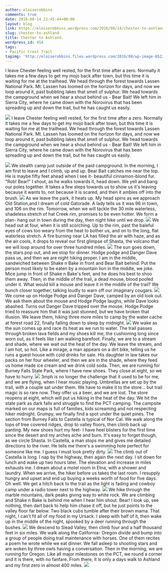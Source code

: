 ```yaml
---
author: eloiserobbins
comments: true
date: 2016-08-14 22:45:44+00:00
layout: blog
link: https://eloiserobbins.wordpress.com/2016/08/14/chester-to-ashland/
slug: chester-to-ashland
title: Chester to Ashland.
wordpress_id: 454
tags:
- Pacific Crest Trail
tagimg: 'http://eloiserobbins.files.wordpress.com/2016/08/wp-image-652223958jpg.jpg'
---
```


I leave Chester feeling well rested, for the first time after a zero. Normally it takes me a few days to get my mojo back after town, but this time it is waiting for me at the trailhead. We head through the forest towards Lassen National Park. Mt. Lassen has loomed on the horizon for days, and now we loop around it, past bubbling lakes that smell of sulphur. We head towards the campground when we hear a shout behind us - Bear Bait! We left him in Sierra City, where he came down with the Norovirus that has been spreading up and down the trail, but he has caught us easily.


[![](http://eloiserobbins.files.wordpress.com/2016/08/wp-image-652223958jpg.jpg)](http://eloiserobbins.files.wordpress.com/2016/08/wp-image-652223958jpg.jpg)
I leave Chester feeling well rested, for the first time after a zero. Normally it takes me a few days to get my mojo back after town, but this time it is waiting for me at the trailhead. We head through the forest towards Lassen National Park. Mt. Lassen has loomed on the horizon for days, and now we loop around it, past bubbling lakes that smell of sulphur. We head towards the campground when we hear a shout behind us - Bear Bait! We left him in Sierra City, where he came down with the Norovirus that has been spreading up and down the trail, but he has caught us easily.

[![](http://eloiserobbins.files.wordpress.com/2016/08/wp-image-1297568656jpg.jpg)](http://eloiserobbins.files.wordpress.com/2016/08/wp-image-1297568656jpg.jpg)
We stealth camp just outside of the paid campground. In the morning, I am first to leave and I climb, up and up. Bear Bait catches me near the top. He is maybe fifty feet ahead when I see it- beautiful cinnamon-blond fur. "Rob! Bear!" I shout, as he walks towards it, head down. We yell and bang our poles together. It takes a few steps towards us to show us it's leaving because it wants to, not because it is scared, and then it ambles off into the brush. 
[![](http://eloiserobbins.files.wordpress.com/2016/08/wp-image-2127544211jpg.jpg)](http://eloiserobbins.files.wordpress.com/2016/08/wp-image-2127544211jpg.jpg)
As we leave the park, it heats up. My head spins as we approach Old Station,and I dream of cold Gatorade. A lady tells us it was 96 in town, and 106 on the rim. Tomorrow, when we will tackle the 30 mile waterless, shadeless stretch of hat Creek rim, promises to be even hotter. We form a plan- hang out in town during the day, then night hike until we drop.
[![](http://eloiserobbins.files.wordpress.com/2016/08/wp-image-1617614556jpg.jpg)](http://eloiserobbins.files.wordpress.com/2016/08/wp-image-1617614556jpg.jpg)
We head out at four, when it is still scorching. Up to the rim, past the baleful eyes of cows too weary from the heat to bother us, and on to the long, flat waterless stretch. A fire burning near LA has filled the air with haze, and as the air cools, it drops to reveal our first glimpse of Shasta, the volcano that we will loop around for over three hundred miles.
[![](http://eloiserobbins.files.wordpress.com/2016/08/wp-image-1550025713jpg.jpg)](http://eloiserobbins.files.wordpress.com/2016/08/wp-image-1550025713jpg.jpg)
The sun goes down, the stars pop out, and we stop for dinner. Hodge podge and Danger Dave pass us, and then we are night hiking proper. I am in the middle, sandwiched between Shake n Bake in front and Bear Bait behind. Put the person most likely to be eaten by a mountain lion in the middle, we joke. Mice jump in front of Shake n Bake's feet, and he does his best to shoo them away. Then, in the middle of the trail, a dead mouse, blood pooled under it. What would kill a mouse and leave it in the middle of the trail? We bunch closer together, talking loudly to warn off our imaginary cougars.
[![](http://eloiserobbins.files.wordpress.com/2016/08/wp-image-859394253jpg.jpg)](http://eloiserobbins.files.wordpress.com/2016/08/wp-image-859394253jpg.jpg)
We come up on Hodge Podge and Danger Dave, camped by an old look out. We ask them about the mouse and Hodge Podge laughs, while Dave looks abashed. Turns out Danger Dave tripped over the mouse. Hodge Podge tried to reassure him that it was just stunned, but we have broken that illusion. We leave them, hiking three more miles to camp by the water cache at forest road 22, finally falling down to sleep by midnight.
[![](http://eloiserobbins.files.wordpress.com/2016/08/wp-image-1044602250jpg.jpg)](http://eloiserobbins.files.wordpress.com/2016/08/wp-image-1044602250jpg.jpg)
We wake as the sun comes up and race its heat as we run to water. The trail passes through broken lava fields and my shoes kill me, the cushioning long since worn out, as it feels like I am walking barefoot. Finally, we are to a stream and shade, where we wait out the heat of the day.
We leave the stream, and I am hot, so hot. Like a mirage, a man appears on a dirt bike, telling us he runs a guest house with cold drinks for sale. His daughter in law takes our packs on her four wheeler, and then we are in the shade, where they feed us home made ice cream and we drink cold soda. Then, we are running for Burney Falls State Park, where I have new shoes. They close at eight, so we have to hurry.
[![](http://eloiserobbins.files.wordpress.com/2016/08/wp-image-1858528491jpg.jpg)](http://eloiserobbins.files.wordpress.com/2016/08/wp-image-1858528491jpg.jpg)
3mph is no longer the challenge that it used to be for me, and we are flying, when I hear music playing. Umbrellas are set up by the trail, with a couple sat under them. We have to make it to the store... but trail magic is so rare now. They offer us a beer, and we are lost. The store reopens at eight, which will put us hiking in the heat of the day. We hit the state park as dark falls and struggle to find the PCT camping. The campsite marked on our maps is full of families, kids screaming and not respecting hiker midnight. Grumpy, we finally find a spot under the quiet pines.
The section from Burney Falls to Castella is typical of Nor Cal. We walk along the tops of tree covered ridges, drop to valley floors, then climb back up panting. My new shoes hurt my feet- I have heel blisters for the first time since the desert and my arches ache and burn. It's easy to forget though, as we circle Shasta. In Castella, a man stops me and gives me detailed directions to the river. He tells me there's a swimming hole perfect for someone like me. I guess I must look pretty dirty.
[![](http://eloiserobbins.files.wordpress.com/2016/08/wp-image-953659629jpg.jpg)](http://eloiserobbins.files.wordpress.com/2016/08/wp-image-953659629jpg.jpg)
The climb out of Castella is long. I nap by the highway, then again the next day. I sit down for lunch and wake up two hours later. The elevation and increase in miles exhausts me. I dream about a motel room in Etna, with a shower and laundry. When we arrive, the hiker before us takes the last room. I resupply hungry and upset and end up buying a weeks worth of food for five days. Oh well. We get a hitch back to the trail as the light is fading and cowboy camp under a radio tower next to the highway.
[![](http://eloiserobbins.files.wordpress.com/2016/08/wp-image-947413554jpg.jpg)](http://eloiserobbins.files.wordpress.com/2016/08/wp-image-947413554jpg.jpg)
We hike through the marble mountains, dark peaks giving way to white rock. We are climbing and Shake n Bake is behind me when I hear him shout. Bear! I look up, see nothing, then dart back to help him chase it off, but he just points to the valley floor far below. Two black cubs tumble after their brown mama. That night, I can't fit all of my food in my Ursack. I sleep with half of it, then wake up in the middle of the night, spooked by a deer running through the bushes. 
[![](http://eloiserobbins.files.wordpress.com/2016/08/wp-image-332413475jpg.jpg)](http://eloiserobbins.files.wordpress.com/2016/08/wp-image-332413475jpg.jpg)
We descend to Siead Valley, then climb four and a half thousand feet in six miles. We walk along the California- Oregon divide and bump into a group of people doing trail maintenance with horses. One of them recites a poem he wrote while we eat dinner. We fall asleep to shooting stars and are woken by three owls having a conversation. Then in the morning, we are running for Oregon. Like all major milestones on the PCT, we round a corner and it is there, with no fanfare. From there, it is only a days walk to Ashland and my first zero in almost 400 miles.
[![](http://eloiserobbins.files.wordpress.com/2016/08/wp-image-2099663725jpg.jpg)](http://eloiserobbins.files.wordpress.com/2016/08/wp-image-2099663725jpg.jpg)
